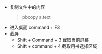 * 复制文件中的内容
    > pbcopy a.text
* 进入桌面 command + F3 
* 截屏
    * Shift + Command + 3 截取当前屏幕
    * Shift + command + 4 截取用书选择区域


